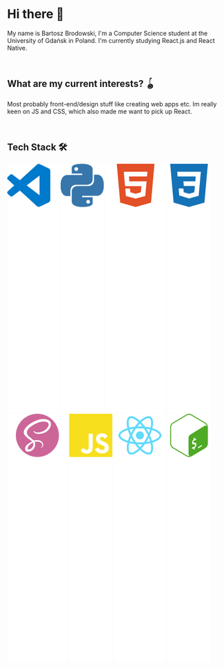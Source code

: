 # Hi there 👋

My name is Bartosz Brodowski, I'm a Computer Science student at the University of Gdańsk in Poland.
I'm currently studying React.js and React Native.

<br />

## What are my current interests? :yo_yo:

Most probably front-end/design stuff like creating web apps etc. Im really keen on JS and CSS,
which also made me want to pick up React.

<br />

## Tech Stack :hammer_and_wrench:

<div float="left">
  <img src="./icons/VSCode.svg" alt="Visual Studio Code">
  <img src="./icons/Python.svg" alt="Python">
  <img src="./icons/HTML.svg" alt="HTML5">
  <img src="./icons/CSS.svg" alt="CSS">
  <img src="./icons/SASS.svg" alt="SASS">
  <img src="./icons/JavaScript.svg" alt="JavaScript">
  <img src="./icons/React.svg" alt="React">
  <img src="./icons/Bash.svg" alt="Bash">
</div>
